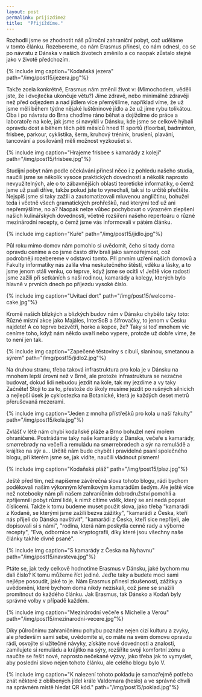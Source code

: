 ```yaml
---
layout: post
permalink: prijizdime2
title:  "Přijíždíme."
---
```


Rozhodli jsme se zhodnotit náš půlroční zahraniční pobyt, což uděláme v&nbsp;tomto článku.
Rozebereme, co nám Erasmus přinesl, co nám odnesl, co se po návratu z&nbsp;Dánska v&nbsp;našich životech změnilo a co naopak zůstalo stejné jako v&nbsp;životě předchozím.

{% include img caption="Kodaňská jezera" path="/img/post15/jezera.jpg"%}

Takže zcela konkrétně, Erasmus nám změnil život v:
(Mimochodem, věděli jste, že i dvojtečka ukončuje větu?)
Jíme zdravě, nebo minimálně zdravěji než před odjezdem a nad jídlem více přemýšlíme, například víme, že už jsme měli během týdne nějaké luštěninové jídlo a že už jíme rybu tolikátou.
Oba i po návratu do Brna chodíme ráno běhat a dojíždíme do práce a laboratoře na kole, jak jsme si navykli v&nbsp;Dánsku,
kde jsme se celkově hýbali opravdu dost a během těch pěti měsíců hned 11 sportů (floorbal, badminton, frisbee, parkour, cyklistika, šerm, kruhový trénink, bruslení, plavání, tancování a posilování) měli možnost vyzkoušet si.

{% include img caption="Hrajeme frisbee s kamarády z kolejí" path="/img/post15/frisbee.jpg"%}

Studijní pobyt nám podle očekávání přinesl něco i z&nbsp;pohledu našeho studia, naučili jsme se několik vysoce praktických dovedností a několik naprosto nevyužitelných, ale o&nbsp;to zábavnějších oblastí teoretické informatiky, o&nbsp;čemž jsme už psali dříve, takže pokud jste to vynechali, tak si to určitě přečtěte.
Nejspíš jsme si taky zažili a zautomatizovali mluvenou angličtinu, bohužel teda i včetně všech gramatických prohřešků, nad kterými teď už ani nepřemýšlíme, no a?
Naopak nelze vůbec pochybovat o&nbsp;výrazném zlepšení našich kulinářských dovedností, včetně rozšíření našeho repertoáru o&nbsp;různé mezinárodní recepty, o&nbsp;čemž jsme vás informovali v&nbsp;pátém článku.

{% include img caption="Kuře" path="/img/post15/jidlo.jpg"%}

Půl roku mimo domov nám pomohlo si uvědomit, čeho si tady doma opravdu ceníme a co jsme často dřív brali jako samozřejmost, což podrobněji rozebereme v&nbsp;odstavci tomto.
Při prvním uzření našich domovů a Fakulty informatiky nás zalila vlna neskutečného štěstí, vděku a lásky, a to jsme jenom stáli venku, co teprve, když jsme se ocitli v!
Ještě více radosti jsme zažili při setkáních s&nbsp;naší rodinou, kamarády a kolegy, kterých bylo hlavně v&nbsp;prvních dnech po příjezdu vysoké číslo.

{% include img caption="Uvítací dort" path="/img/post15/welcome-cake.jpg"%}

Kromě našich blízkých a blízkých budov nám v&nbsp;Dánsku chybělo taky toto:
Různé místní akce jako Majáles, InterSoB a šifrovačky, to jenom v&nbsp;Česku najdete!
A&nbsp;co teprve bezvětří, horko a kopce, že?
Taky si teď mnohem víc ceníme toho, když nám někdo uvaří nebo vypere, protože už dobře víme, že to není jen tak.

{% include img caption="Zapečené těstoviny s cibulí, slaninou, smetanou a sýrem" path="/img/post15/jidlo2.jpg"%}

Na druhou stranu, třeba taková infrastruktura pro kola je v&nbsp;Dánsku na mnohem lepší úrovni než v Brně, ale protože infrastruktura se nezačne budovat, dokud lidi nebudou jezdit na kole, tak my jezdíme a vy taky Začněte!
Stojí to za to, přestože do školy musíme jezdit po rušných silnicích a nejlepší úsek je cyklostezka na Botanické, která je každých deset metrů přerušovaná mezerami.

{% include img caption="Jeden z mnoha přístřešků pro kola u naší fakulty" path="/img/post15/kola.jpg"%}

Zvlášť v&nbsp;létě nám chybí kodaňské pláže a Brno bohužel není mořem ohraničené.
Postrádáme taky naše kamarády z&nbsp;Dánska, večeře s&nbsp;kamarády, smørrebrødy na večeři a remuládu na smørrebrødech a sýr na remuládě a krájítko na sýr a...
Určitě nám bude chybět i pravidelné psaní společného blogu, při kterém jsme se, jak vidíte, naučili vládnout písmem!

{% include img caption="Kodaňská pláž" path="/img/post15/plaz.jpg"%}

Ještě před tím, než napíšeme závěrečná slova tohoto blogu, rádi bychom poděkovali našim výkonným křemíkovým kamarádům šedým.
Ale ještě více než notebooky nám při našem zahraničním dobrodružství pomohli a zpříjemnili pobyt různí lidé, k&nbsp;nimž cítíme vděk, který se ani nedá popsat číslicemi.
Takže k&nbsp;tomu budeme muset použít slova, jako třeba "kamarádi z&nbsp;Kodaně, se kterými jsme zažili bezva zážitky", "kamarádi z&nbsp;Česka, kteří nás přijeli do Dánska navštívit", "kamarádi z&nbsp;Česka, kteří sice nepřijeli, ale dopisovali si s&nbsp;námi", "rodina, která nám poskytla cenné rady a výborné recepty", "Eva, odbornice na kryptografii, díky které jsou všechny naše články takhle divně psané".

{% include img caption="S kamarády z Česka na Nyhavnu" path="/img/post15/navsteva.jpg"%}

Ptáte se, jak tedy celkově hodnotíme Erasmus v&nbsp;Dánsku, jaké bychom mu dali číslo?
K&nbsp;tomu můžeme říct jediné.
Jeďte taky a budete moci sami nejlépe posoudit, jaké to je.
Nám Erasmus přinesl zkušenosti, zážitky a uvědomění, které bychom doma nikdy nezískali, což jsme se snažili promítnout do každého článku.
Jak Erasmus, tak Dánsko a Kodaň byly správné volby v&nbsp;případě každém.

{% include img caption="Mezinárodní večeře s Michelle a Verou" path="/img/post15/mezinarodni-vecere.jpg"%}

Díky půlročnímu zahraničnímu pohybu poznáte nejen cizí kulturu a zvyky, ale především sami sebe, uvědomíte si, co máte na svém domovu opravdu rádi, osvojíte si užitečné návyky, získáte nové dovednosti a znalosti, zamilujete si remuládu a krájítko na sýry, rozšíříte svoji komfortní zónu a naučíte se řešit nové, naprosto nečekané výzvy, jako třeba jak to vymyslet, aby poslední slovo nejen tohoto článku, ale celého blogu bylo V.


{% include img caption="K nalezení tohoto pokladu je samozřejmě potřeba znát některé z&nbsp;oblíbených jídel krále Valdemara (heslo) a ve správné chvíli na správném místě hledat QR kód." path="/img/post15/poklad.jpg"%}
